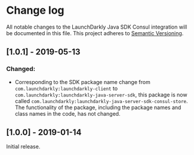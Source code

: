 # Change log

All notable changes to the LaunchDarkly Java SDK Consul integration will be documented in this file. This project adheres to [Semantic Versioning](http://semver.org).

## [1.0.1] - 2019-05-13
### Changed:
- Corresponding to the SDK package name change from `com.launchdarkly:launchdarkly-client` to `com.launchdarkly:launchdarkly-java-server-sdk`, this package is now called `com.launchdarkly:launchdarkly-java-server-sdk-consul-store`. The functionality of the package, including the package names and class names in the code, has not changed.

## [1.0.0] - 2019-01-14

Initial release.
